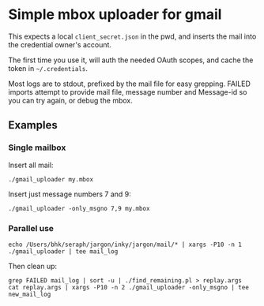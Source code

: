 # Simple mbox uploader for gmail

This expects a local `client_secret.json` in the pwd, and inserts the mail into the credential owner's account.

The first time you use it, will auth the needed OAuth scopes, and cache the token in `~/.credentials`.

Most logs are to stdout, prefixed by the mail file for easy grepping. FAILED imports attempt to provide mail file, message number and Message-id so you can try again, or debug the mbox.

## Examples

### Single mailbox

Insert all mail:

```
./gmail_uploader my.mbox
```

Insert just message numbers 7 and 9:

```
./gmail_uploader -only_msgno 7,9 my.mbox
```

### Parallel use

```
echo /Users/bhk/seraph/jargon/inky/jargon/mail/* | xargs -P10 -n 1 ./gmail_uploader | tee mail_log
```

Then clean up:

```
grep FAILED mail_log | sort -u | ./find_remaining.pl > replay.args
cat replay.args | xargs -P10 -n 2 ./gmail_uploader -only_msgno | tee new_mail_log
```